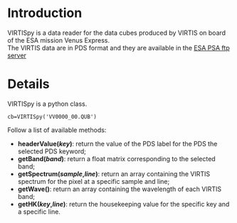 # Introduction #

VIRTISpy is a data reader for the data cubes produced by VIRTIS on board of the ESA mission Venus Express.<br />
The VIRTIS data are in PDS format and they are available in the  [ESA PSA ftp server](ftp://psa.esac.esa.int/pub/mirror/VENUS-EXPRESS/VIRTIS/)


# Details #
VIRTISpy is a python class.
```
cb=VIRTISpy('VV0000_00.QUB')
```
Follow a list of available methods:
  * **headerValue(_key_)**: return the value of the PDS label for the PDS the selected PDS keyword;
  * **getBand(_band_)**: return a float matrix corresponding to the selected band;
  * **getSpectrum(_sample_,_line_)**: return an array containing the VIRTIS spectrum for the pixel at a specific sample and line;
  * **getWave()**: return an array containing the wavelength of each VIRTIS band;
  * **getHK(_key_,_line_)**: return the housekeeping value for the specific key and a specific line.